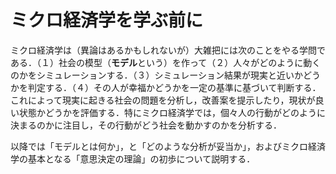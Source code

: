 # ミクロ経済学を学ぶ前に
ミクロ経済学は（異論はあるかもしれないが）大雑把には次のことをやる学問である．（１）社会の模型（**モデル**という）を作って（２）人々がどのように動くのかをシミュレーションする．（３）シミュレーション結果が現実と近いかどうかを判定する．（４）その人が幸福かどうかを一定の基準に基づいて判断する．これによって現実に起きる社会の問題を分析し，改善案を提示したり，現状が良い状態かどうかを評価する．特にミクロ経済学では，個々人の行動がどのように決まるのかに注目し，その行動がどう社会を動かすのかを分析する．

以降では「モデルとは何か」，と「どのような分析が妥当か」，およびミクロ経済学の基本となる「意思決定の理論」の初歩について説明する．